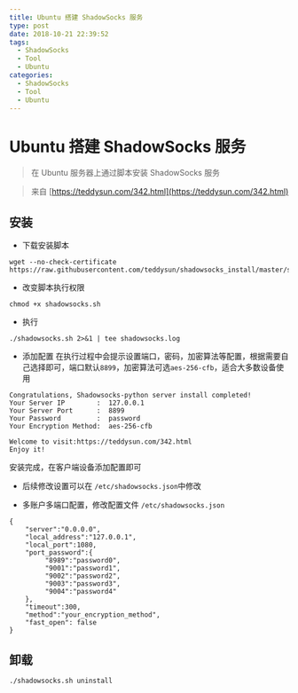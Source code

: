 ```yaml
---
title: Ubuntu 搭建 ShadowSocks 服务
type: post
date: 2018-10-21 22:39:52
tags:
  - ShadowSocks
  - Tool
  - Ubuntu
categories:
  - ShadowSocks
  - Tool
  - Ubuntu
---
```


# Ubuntu 搭建 ShadowSocks 服务

> 在 Ubuntu 服务器上通过脚本安装 ShadowSocks 服务

> 来自 [https://teddysun.com/342.html](https://teddysun.com/342.html)

## 安装

- 下载安装脚本

```
wget --no-check-certificate  https://raw.githubusercontent.com/teddysun/shadowsocks_install/master/shadowsocks.sh
```

- 改变脚本执行权限

```
chmod +x shadowsocks.sh
```

- 执行

```
./shadowsocks.sh 2>&1 | tee shadowsocks.log
```

- 添加配置
  在执行过程中会提示设置端口，密码，加密算法等配置，根据需要自己选择即可，端口默认`8899`，加密算法可选`aes-256-cfb`，适合大多数设备使用

```
Congratulations, Shadowsocks-python server install completed!
Your Server IP        :  127.0.0.1
Your Server Port      :  8899
Your Password         :  password
Your Encryption Method:  aes-256-cfb

Welcome to visit:https://teddysun.com/342.html
Enjoy it!
```

安装完成，在客户端设备添加配置即可

- 后续修改设置可以在 `/etc/shadowsocks.json`中修改

- 多账户多端口配置，修改配置文件 `/etc/shadowsocks.json`

```
{
    "server":"0.0.0.0",
    "local_address":"127.0.0.1",
    "local_port":1080,
    "port_password":{
         "8989":"password0",
         "9001":"password1",
         "9002":"password2",
         "9003":"password3",
         "9004":"password4"
    },
    "timeout":300,
    "method":"your_encryption_method",
    "fast_open": false
}
```

## 卸载

```
./shadowsocks.sh uninstall
```
